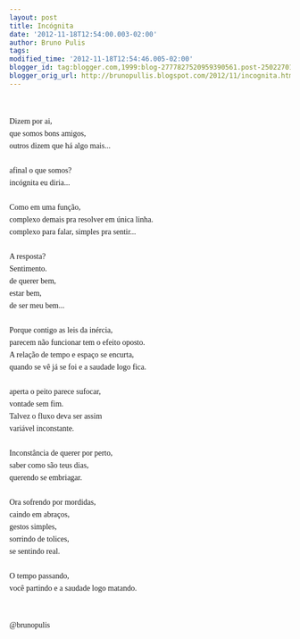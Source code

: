 ```yaml
---
layout: post
title: Incógnita
date: '2012-11-18T12:54:00.003-02:00'
author: Bruno Pulis
tags: 
modified_time: '2012-11-18T12:54:46.005-02:00'
blogger_id: tag:blogger.com,1999:blog-2777827520959390561.post-2502270176409605158
blogger_orig_url: http://brunopullis.blogspot.com/2012/11/incognita.html
---
```


<br /><br /><span style="font-family: Cambria, Georgia, serif;"><span style="line-height: 22px;">Dizem por ai,&nbsp;</span></span><br /><span style="font-family: Cambria, Georgia, serif;"><span style="line-height: 22px;">que somos bons amigos,&nbsp;</span></span><br /><span style="font-family: Cambria, Georgia, serif;"><span style="line-height: 22px;">outros dizem que há algo mais...</span></span><br /><span style="font-family: Cambria, Georgia, serif;"><span style="line-height: 22px;"><br /></span></span><span style="font-family: Cambria, Georgia, serif;"><span style="line-height: 22px;">afinal o que somos?&nbsp;</span></span><br /><span style="font-family: Cambria, Georgia, serif;"><span style="line-height: 22px;">incógnita eu diria...</span></span><br /><span style="font-family: Cambria, Georgia, serif;"><span style="line-height: 22px;"><br /></span></span><span style="font-family: Cambria, Georgia, serif;"><span style="line-height: 22px;">Como em uma função,&nbsp;</span></span><br /><span style="font-family: Cambria, Georgia, serif;"><span style="line-height: 22px;">complexo demais pra resolver em única linha.&nbsp;</span></span><br /><span style="font-family: Cambria, Georgia, serif;"><span style="line-height: 22px;">complexo para falar, simples pra sentir...</span></span><br /><span style="font-family: Cambria, Georgia, serif;"><span style="line-height: 22px;"><br /></span></span><span style="font-family: Cambria, Georgia, serif;"><span style="line-height: 22px;">A resposta?&nbsp;</span></span><br /><span style="font-family: Cambria, Georgia, serif;"><span style="line-height: 22px;">Sentimento.&nbsp;</span></span><br /><span style="font-family: Cambria, Georgia, serif;"><span style="line-height: 22px;">de querer bem,&nbsp;</span></span><br /><span style="font-family: Cambria, Georgia, serif;"><span style="line-height: 22px;">estar bem,&nbsp;</span></span><br /><span style="font-family: Cambria, Georgia, serif;"><span style="line-height: 22px;">de ser meu bem...</span></span><br /><span style="font-family: Cambria, Georgia, serif;"><span style="line-height: 22px;"><br /></span></span><span style="font-family: Cambria, Georgia, serif;"><span style="line-height: 22px;">Porque contigo as leis da inércia,&nbsp;</span></span><br /><span style="font-family: Cambria, Georgia, serif;"><span style="line-height: 22px;">parecem não funcionar tem o efeito oposto.</span></span><br /><span style="font-family: Cambria, Georgia, serif;"><span style="line-height: 22px;">A relação de tempo e espaço se encurta,&nbsp;</span></span><br /><span style="font-family: Cambria, Georgia, serif;"><span style="line-height: 22px;">quando se vê já se foi e a saudade logo fica.&nbsp;</span></span><br /><span style="font-family: Cambria, Georgia, serif;"><span style="line-height: 22px;"><br /></span></span><span style="font-family: Cambria, Georgia, serif;"><span style="line-height: 22px;">aperta o peito parece sufocar,&nbsp;</span></span><br /><span style="font-family: Cambria, Georgia, serif;"><span style="line-height: 22px;">vontade sem fim.</span></span><br /><span style="font-family: Cambria, Georgia, serif;"><span style="line-height: 22px;">Talvez o fluxo deva ser assim&nbsp;</span></span><br /><span style="font-family: Cambria, Georgia, serif;"><span style="line-height: 22px;">variável inconstante.</span></span><br /><span style="font-family: Cambria, Georgia, serif;"><span style="line-height: 22px;"><br /></span></span><span style="font-family: Cambria, Georgia, serif;"><span style="line-height: 22px;">Inconstância de querer por perto,&nbsp;</span></span><br /><span style="font-family: Cambria, Georgia, serif;"><span style="line-height: 22px;">saber como são teus dias,&nbsp;</span></span><br /><span style="font-family: Cambria, Georgia, serif;"><span style="line-height: 22px;">querendo se embriagar.</span></span><br /><span style="font-family: Cambria, Georgia, serif;"><span style="line-height: 22px;"><br /></span></span><span style="font-family: Cambria, Georgia, serif;"><span style="line-height: 22px;">Ora sofrendo por mordidas,&nbsp;</span></span><br /><span style="font-family: Cambria, Georgia, serif;"><span style="line-height: 22px;">caindo em abraços,&nbsp;</span></span><br /><span style="font-family: Cambria, Georgia, serif;"><span style="line-height: 22px;">gestos simples,&nbsp;</span></span><br /><span style="font-family: Cambria, Georgia, serif;"><span style="line-height: 22px;">sorrindo de tolices,&nbsp;</span></span><br /><span style="font-family: Cambria, Georgia, serif;"><span style="line-height: 22px;">se sentindo real.</span></span><br /><span style="font-family: Cambria, Georgia, serif;"><span style="line-height: 22px;"><br /></span></span><span style="font-family: Cambria, Georgia, serif;"><span style="line-height: 22px;">O tempo passando,&nbsp;</span></span><br /><span style="font-family: Cambria, Georgia, serif;"><span style="line-height: 22px;">você partindo e a saudade logo matando.</span></span><br /><span style="font-family: Cambria, Georgia, serif;"><span style="line-height: 22px;"><br /></span></span><span style="font-family: Cambria, Georgia, serif;"><span style="line-height: 22px;"><br /></span></span><span style="font-family: Cambria, Georgia, serif;"><span style="line-height: 22px;">@brunopulis</span></span><br /><br />